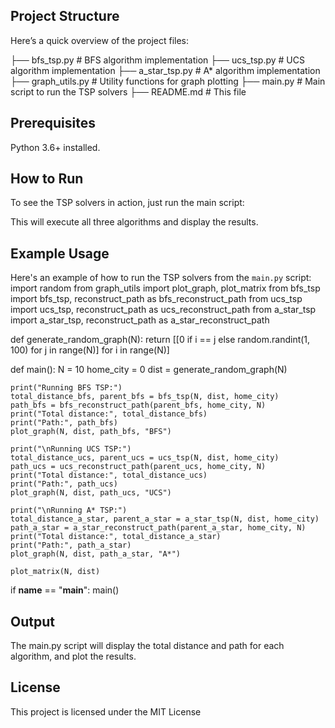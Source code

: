 

## Project Structure

Here’s a quick overview of the project files:

├── bfs_tsp.py         # BFS algorithm implementation
├── ucs_tsp.py         # UCS algorithm implementation
├── a_star_tsp.py      # A* algorithm implementation
├── graph_utils.py     # Utility functions for graph plotting
├── main.py            # Main script to run the TSP solvers
├── README.md          # This file

## Prerequisites

 Python 3.6+ installed. 

## How to Run

To see the TSP solvers in action, just run the main script:

This will execute all three algorithms and display the results.

## Example Usage

Here's an example of how to run the TSP solvers from the `main.py` script:
import random
from graph_utils import plot_graph, plot_matrix
from bfs_tsp import bfs_tsp, reconstruct_path as bfs_reconstruct_path
from ucs_tsp import ucs_tsp, reconstruct_path as ucs_reconstruct_path
from a_star_tsp import a_star_tsp, reconstruct_path as a_star_reconstruct_path

def generate_random_graph(N):
    return [[0 if i == j else random.randint(1, 100) for j in range(N)] for i in range(N)]

def main():
    N = 10
    home_city = 0
    dist = generate_random_graph(N)

    print("Running BFS TSP:")
    total_distance_bfs, parent_bfs = bfs_tsp(N, dist, home_city)
    path_bfs = bfs_reconstruct_path(parent_bfs, home_city, N)
    print("Total distance:", total_distance_bfs)
    print("Path:", path_bfs)
    plot_graph(N, dist, path_bfs, "BFS")

    print("\nRunning UCS TSP:")
    total_distance_ucs, parent_ucs = ucs_tsp(N, dist, home_city)
    path_ucs = ucs_reconstruct_path(parent_ucs, home_city, N)
    print("Total distance:", total_distance_ucs)
    print("Path:", path_ucs)
    plot_graph(N, dist, path_ucs, "UCS")

    print("\nRunning A* TSP:")
    total_distance_a_star, parent_a_star = a_star_tsp(N, dist, home_city)
    path_a_star = a_star_reconstruct_path(parent_a_star, home_city, N)
    print("Total distance:", total_distance_a_star)
    print("Path:", path_a_star)
    plot_graph(N, dist, path_a_star, "A*")

    plot_matrix(N, dist)

if __name__ == "__main__":
    main()
    
## Output
The main.py script will display the total distance and path for each algorithm, and plot the results.

## License

This project is licensed under the MIT License
